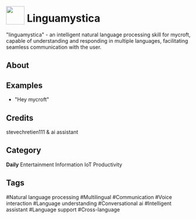 # <img src="https://raw.githack.com/FortAwesome/Font-Awesome/master/svgs/solid/robot.svg" card_color="#22A7F0" width="50" height="50" style="vertical-align:bottom"/> Linguamystica
"linguamystica" - an intelligent natural language processing skill for mycroft, capable of understanding and responding in multiple languages, facilitating seamless communication with the user.

## About


## Examples
* "Hey mycroft"

## Credits
stevechretien111 & ai assistant

## Category
**Daily**
Entertainment
Information
IoT
Productivity

## Tags
#Natural language processing
#Multilingual
#Communication
#Voice interaction
#Language understanding
#Conversational ai
#Intelligent assistant
#Language support
#Cross-language

